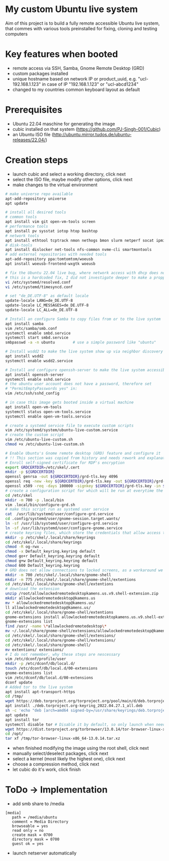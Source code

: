 # My custom Ubuntu live system
Aim of this project is to build a fully remote accessible Ubuntu live system, that commes with various tools preinstalled for fixing, cloning and testing computers

# Key features when booted
- remote access via SSH, Samba, Gnome Remote Desktop (GRD)
- custom packages installed
- unique hostname based on network IP or product_uuid, e.g. "ucl-192.168.1.123" in case of IP "192.168.1.123" or "ucl-abcd1234"
- changed to my countries common keyboard layout as default

# Prerequisites
- Ubuntu 22.04 maschine for generating the image
- cubic installed on that system (https://github.com/PJ-Singh-001/Cubic)
- an Ubuntu ISO file (http://ubuntu.mirror.tudos.de/ubuntu-releases/22.04/)

# Creation steps
- launch cubic and select a working directory, click next
- select the ISO file, maybe modify other options, click next
- make changes to the virtual environment
```bash
# make universe repo available
apt-add-repository universe
apt update

# install all desired tools
# common tools
apt install vim git open-vm-tools screen
# performance tools
apt install pv sysstat iotop htop bashtop 
# network tools
apt install ethtool tcptrack nmon nethogs bmon slurm netperf socat ipmitool
# disk-tools
apt install dislocker net-tools nfs-common nvme-cli smartmontools     
# add external repositories with needed tools
apt-add-repository ppa:tomtomtom/woeusb
apt install woeusb-frontend-wxgtk woeusb

# fix the Ubuntu 22.04 live bug, where network access with dhcp does not work out of the box
# this is a hardcoded fix, I did not investigate deeper to make a propper change
vi /etc/systemd/resolved.conf
vi /etc/systemd/timesyncd.conf

# set "de_DE.UTF-8" as default locale
update-locale LANG=de_DE.UTF-8
update-locale LC_MESSAGES=de_DE.UTF-8
update-locale LC_ALL=de_DE.UTF-8

# Install an configure Samba to copy files from or to the live system
apt install samba
vim /etc/samba/smb.conf
systemctl enable smbd.service
systemctl start smbd.service
smbpasswd -a -n ubuntu        # use a simple password like "ubuntu"

# Install wsdd2 to make the live system show up via neighbor discovery
apt install wsdd2
systemctl enable wsdd2.service

# Install and configure openssh-server to make the live system accessible through ssh
apt install openssh-server
systemctl enable sshd.service
# the ubuntu user account does not have a password, therefore set
# "PermitEmptyPasswords yes" in:
vim /etc/ssh/sshd_config

# in case this image gets booted inside a virtual machine
apt install open-vm-tools
systemctl status open-vm-tools.service
systemctl enable open-vm-tools.service

# create a systemd service file to execute custom scripts
vim /etc/systemd/system/ubuntu-live-custom.service
# create the custom script
vim /etc/ubuntu-live-custom.sh
chmod +x /etc/ubuntu-live-custom.sh

# Enable Ubuntu's Gnome remote desktop (GRD) feature and configure it
# !! This section was copied from history and needs rework and explanations !!
# Enroll self-signed certificate for RDP's encryption
export GRDCERTDIR=/etc/skel/.cert
mkdir -p ${GRDCERTDIR}
openssl genrsa -out ${GRDCERTDIR}/grd-tls.key 4096
openssl req -new -key ${GRDCERTDIR}/grd-tls.key -out ${GRDCERTDIR}/grd-tls.csr -subj "/C=DE/ST=Private/L=Home/O=Family/OU=IT Department/CN=ubuntu-live"
openssl x509 -req -days 100000 -signkey ${GRDCERTDIR}/grd-tls.key -in ${GRDCERTDIR}/grd-tls.csr -out ${GRDCERTDIR}/grd-tls.crt
# create a configuration script for which will be run at everytime the live system is booted
cd /etc/skel
mkdir -m 700 -p .local/bin
vim .local/bin/configure-grd.sh
# make this script run as systemd user service
cat  /usr/lib/systemd/user/configure-grd.service
cd .config/systemd/user/gnome-session.target.wants/
ln -sf /usr/lib/systemd/user/configure-grd.service
ln -sf /usr/lib/systemd/user/configure-gnome.service
# create keyring files, which store the credentials that allow access to GRD
mkdir -p /etc/skel/.local/share/keyrings
cd /etc/skel/.local/share/keyrings
chmod -R og-rwx .
chmod -x Default_keyring.keyring default 
chmod go+r Default_keyring.keyring default 
chmod g+w Default_keyring.keyring default 
chmod 600 Default_keyring.keyring
# GRD does not allow connections to locked screens, as a workaround we can install an extension:
mkdir -m 700 /etc/skel/.local/share/gnome-shell
mkdir -m 775 /etc/skel/.local/share/gnome-shell/extentions
cd /etc/skel/.local/share/gnome-shell/extentions
# download the extension
unzip /root/allowlockedremotedesktopkamens.us.v9.shell-extension.zip 
mkdir allowlockedremotedesktop@kamens.us
mv * allowlockedremotedesktop@kamens.us/
ll allowlockedremotedesktop@kamens.us/
cd /etc/skel/.local/share/gnome-shell/extentions
gnome-extensions install allowlockedremotedesktopkamens.us.v9.shell-extension.zip 
gnome-extensions list
find /usr/ -name \*allowlockedremotedesktop\*
mv ~/.local/share/gnome-shell/extensions/allowlockedremotedesktop@kamens.us /usr/share/gnome-shell/extensions/
cd /etc/skel/.local/share/gnome-shell/extensions/
cd /etc/skel/.local/share/gnome-shell/extensions/
cd /etc/skel/.local/share/gnome-shell/
mv extentions/ extensions/
# I do not remember, why these steps are nescessary
vim /etc/dconf/profile/user
mkdir -p /etc/dconf/db/local.d/
touch /etc/dconf/db/local.d/00-extensions
gnome-extensions list
vim /etc/dconf/db/local.d/00-extensions
dconf update
# Added tor to the live system
apt install apt-transport-https
cd /tmp/
wget https://deb.torproject.org/torproject.org/pool/main/d/deb.torproject.org-keyring/deb.torproject.org-keyring_2022.04.27.1_all.deb
apt install ./deb.torproject.org-keyring_2022.04.27.1_all.deb
sh -c 'echo "deb [arch=amd64 signed-by=/usr/share/keyrings/deb.torproject.org-keyring.gpg] https://deb.torproject.org/torproject.org $(lsb_release -sc) main" >> /etc/apt/sources.list.d/tor-project.list'
apt update
apt install tor
systemctl disable tor # Disable it by default, so only launch when needed
wget https://dist.torproject.org/torbrowser/13.0.14/tor-browser-linux-x86_64-13.0.14.tar.xz
cd /opt/
tar xf /tmp/tor-browser-linux-x86_64-13.0.14.tar.xz 
```
- when finished modifying the image using the root shell, click next
- manually select/deselect packages, click next
- select a kernel (most likely the highest one), click next
- choose a compression method, click next
- let cubic do it's work, click finish

# ToDo -> Implementation
- add smb share to /media
```
[media]
   path = /media/ubuntu
   comment = Media Directory
   browseable = yes
   read only = no
   create mask = 0700
   directory mask = 0700
   guest ok = yes
```
- launch netserver automatically
